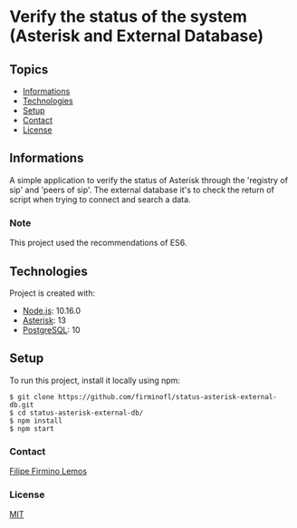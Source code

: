 # Verify the status of the system (Asterisk and External Database)
## Topics
+ [Informations](#informations)
+ [Technologies](#technologies)
+ [Setup](#setup)
+ [Contact](#contact)
+ [License](#license)

## Informations
A simple application to verify the status of Asterisk through the 'registry of sip' and 'peers of sip'. The external database it's to check the return of script when trying to connect and search a data.
### Note
This project used the recommendations of ES6.
	
## Technologies
Project is created with:
* [Node.js](https://nodejs.org/pt-br/): 10.16.0
* [Asterisk](https://www.asterisk.org/downloads/asterisk/all-asterisk-versions): 13
* [PostgreSQL](https://www.postgresql.org/download/): 10
	
## Setup
To run this project, install it locally using npm:

```
$ git clone https://github.com/firminofl/status-asterisk-external-db.git
$ cd status-asterisk-external-db/
$ npm install
$ npm start
```

### Contact
[Filipe Firmino Lemos](mailto:filipefirmino@gec.inatel.br)

### License

[MIT](https://github.com/firminofl/status-asterisk-external-db/blob/master/LICENSE)
